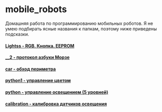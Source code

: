 # mobile_robots
Домашняя работа по программированию мобильных роботов. Я не умею подбирать ясные названия к папкам, поэтому ниже приведены подсказки.

#### [Lightss - RGB. Кнопка. EEPROM](https://github.com/tokelau/mobile_robots/tree/master/Lightss)
#### [__2 - протокол азбуки Морзе](https://github.com/tokelau/mobile_robots/tree/master/_2)
#### [car - обход периметра](https://github.com/tokelau/mobile_robots/tree/master/car)
#### [python1 - управление цветом](https://github.com/tokelau/mobile_robots/tree/master/python1)
#### [python - управление освещением (5 уровней)](https://github.com/tokelau/mobile_robots/tree/master/python)
#### [calibration - калибровка датчиков освещения](https://github.com/tokelau/mobile_robots/tree/master/calibration)
